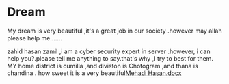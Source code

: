 # Dream
My dream is very beautiful ,it's a great job in our society .however may allah please help me.......
<!--markdown tutorial-->
zahid hasan zamil ,i am a cyber security expert in server .however, i can help you?.please tell me anything to say.that's why ,I try to best for them.
MY home district is cumilla ,and diviston is Chotogram ,and thana is chandina .
how sweet it is a very beautiful[Mehadi Hasan.docx](https://github.com/Zahidhasan-max/Dream/files/10931822/Mehadi.Hasan.docx)


